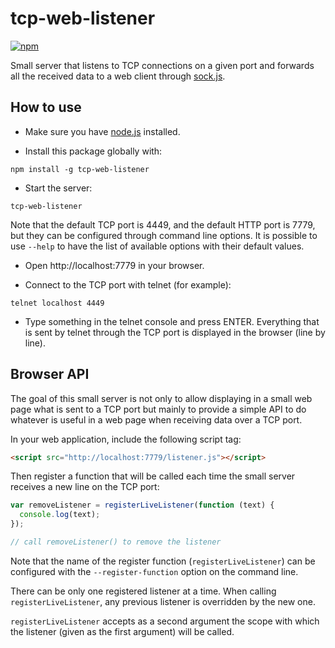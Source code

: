 # tcp-web-listener

[![npm](https://img.shields.io/npm/v/tcp-web-listener)](https://www.npmjs.com/package/tcp-web-listener)

Small server that listens to TCP connections on a given port and forwards all the received data to a web client through [sock.js](https://github.com/sockjs/sockjs-client).

## How to use

- Make sure you have [node.js](https://nodejs.org/) installed.

- Install this package globally with:

```
npm install -g tcp-web-listener
```

- Start the server:

```
tcp-web-listener
```

Note that the default TCP port is 4449, and the default HTTP port is 7779, but they can be configured through command line options. It is possible to use `--help` to have the list of available options with their default values.

- Open http://localhost:7779 in your browser.

- Connect to the TCP port with telnet (for example):

```
telnet localhost 4449
```

- Type something in the telnet console and press ENTER. Everything that is sent by telnet through the TCP port is displayed in the browser (line by line).

## Browser API

The goal of this small server is not only to allow displaying in a small web page what is sent to a TCP port but mainly to provide a simple API to do whatever is useful in a web page when receiving data over a TCP port.

In your web application, include the following script tag:

```html
<script src="http://localhost:7779/listener.js"></script>
```

Then register a function that will be called each time the small server receives a new line on the TCP port:

```js
var removeListener = registerLiveListener(function (text) {
  console.log(text);
});

// call removeListener() to remove the listener
```

Note that the name of the register function (`registerLiveListener`) can be configured with the `--register-function` option on the command line.

There can be only one registered listener at a time. When calling `registerLiveListener`, any previous listener is overridden by the new one.

`registerLiveListener` accepts as a second argument the scope with which the listener (given as the first argument) will be called.
